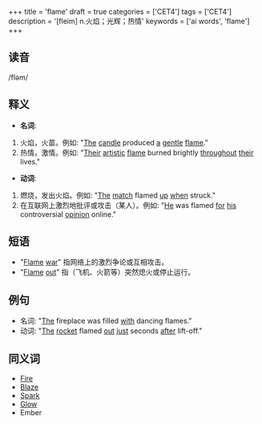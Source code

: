 +++
title = 'flame'
draft = true
categories = ['CET4']
tags = ['CET4']
description = '[fleim] n.火焰；光辉；热情'
keywords = ['ai words', 'flame']
+++

## 读音
/fləm/

## 释义
- **名词**:
1. 火焰，火苗。例如: "[The](/zh/post/the/) [candle](/zh/post/candle/) produced [a](/zh/post/a/) [gentle](/zh/post/gentle/) [flame](/zh/post/flame/)."
2. 热情，激情。例如: "[Their](/zh/post/their/) [artistic](/zh/post/artistic/) [flame](/zh/post/flame/) burned brightly [throughout](/zh/post/throughout/) [their](/zh/post/their/) lives."

- **动词**:
1. 燃烧，发出火焰。例如: "[The](/zh/post/the/) [match](/zh/post/match/) flamed [up](/zh/post/up/) [when](/zh/post/when/) struck."
2. 在互联网上激烈地批评或攻击（某人）。例如: "[He](/zh/post/he/) was flamed [for](/zh/post/for/) [his](/zh/post/his/) controversial [opinion](/zh/post/opinion/) online."

## 短语
- "[Flame](/zh/post/flame/) [war](/zh/post/war/)" 指网络上的激烈争论或互相攻击。
- "[Flame](/zh/post/flame/) [out](/zh/post/out/)" 指（飞机、火箭等）突然熄火或停止运行。

## 例句
- 名词: "[The](/zh/post/the/) fireplace was filled [with](/zh/post/with/) dancing flames."
- 动词: "[The](/zh/post/the/) [rocket](/zh/post/rocket/) flamed [out](/zh/post/out/) [just](/zh/post/just/) seconds [after](/zh/post/after/) lift-off."

## 同义词
- [Fire](/zh/post/fire/)
- [Blaze](/zh/post/blaze/)
- [Spark](/zh/post/spark/)
- [Glow](/zh/post/glow/)
- Ember
